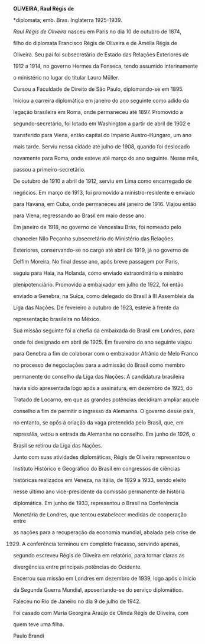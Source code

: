 **OLIVEIRA, Raul Régis de**



\*diplomata; emb. Bras. Inglaterra 1925-1939.



*Raul Régis de Oliveira* nasceu em Paris no dia 10 de outubro de 1874,

filho do diplomata Francisco Régis de Oliveira e de Amélia Régis de

Oliveira. Seu pai foi subsecretário de Estado das Relações Exteriores de

1912 a 1914, no governo Hermes da Fonseca, tendo assumido interinamente

o ministério no lugar do titular Lauro Müller.



Cursou a Faculdade de Direito de São Paulo, diplomando-se em 1895.

Iniciou a carreira diplomática em janeiro do ano seguinte como adido da

legação brasileira em Roma, onde permaneceu até 1897. Promovido a

segundo-secretário, foi lotado em Washington a partir de abril de 1902 e

transferido para Viena, então capital do Império Austro-Húngaro, um ano

mais tarde. Serviu nessa cidade até julho de 1908, quando foi deslocado

novamente para Roma, onde esteve até março do ano seguinte. Nesse mês,

passou a primeiro-secretário.



De outubro de 1910 a abril de 1912, serviu em Lima como encarregado de

negócios. Em março de 1913, foi promovido a ministro-residente e enviado

para Havana, em Cuba, onde permaneceu até janeiro de 1916. Viajou então

para Viena, regressando ao Brasil em maio desse ano.



Em janeiro de 1918, no governo de Venceslau Brás, foi nomeado pelo

chanceler Nilo Peçanha subsecretário do Ministério das Relações

Exteriores, conservando-se no cargo até abril de 1919, já no governo de

Delfim Moreira. No final desse ano, após breve passagem por Paris,

seguiu para Haia, na Holanda, como enviado extraordinário e ministro

plenipotenciário. Promovido a embaixador em julho de 1922, foi então

enviado a Genebra, na Suíça, como delegado do Brasil à III Assembleia da

Liga das Nações. De fevereiro a outubro de 1923, esteve à frente da

representação brasileira no México.



Sua missão seguinte foi a chefia da embaixada do Brasil em Londres, para

onde foi designado em abril de 1925. Em fevereiro do ano seguinte viajou

para Genebra a fim de colaborar com o embaixador Afrânio de Melo Franco

no processo de negociações para a admissão do Brasil como membro

permanente do conselho da Liga das Nações. A candidatura brasileira

havia sido apresentada logo após a assinatura, em dezembro de 1925, do

Tratado de Locarno, em que as grandes potências decidiram ampliar aquele

conselho a fim de permitir o ingresso da Alemanha. O governo desse país,

no entanto, se opôs à criação da vaga pretendida pelo Brasil, que, em

represália, vetou a entrada da Alemanha no conselho. Em junho de 1926, o

Brasil se retirou da Liga das Nações.



Junto com suas atividades diplomáticas, Régis de Oliveira representou o

Instituto Histórico e Geográfico do Brasil em congressos de ciências

históricas realizados em Veneza, na Itália, de 1929 a 1933, sendo eleito

nesse último ano vice-presidente da comissão permanente de história

diplomática. Em junho de 1933, representou o Brasil na Conferência

Monetária de Londres, que tentou estabelecer medidas de cooperação entre

as nações para a recuperação da economia mundial, abalada pela crise de

1929. A conferência terminou em completo fracasso, servindo apenas,

segundo escreveu Régis de Oliveira em relatório, para tornar claras as

divergências entre principais potências do Ocidente.



Encerrou sua missão em Londres em dezembro de 1939, logo após o início

da Segunda Guerra Mundial, aposentando-se do serviço diplomático.



Faleceu no Rio de Janeiro no dia 9 de julho de 1942.



Foi casado com Maria Georgina Araújo de Olinda Régis de Oliveira, com

quem teve uma filha.



Paulo Brandi



